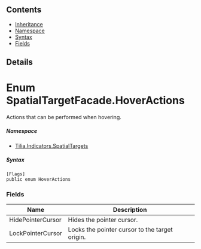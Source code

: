 ## Contents

* [Inheritance]
* [Namespace]
* [Syntax]
* [Fields]

## Details

# Enum SpatialTargetFacade.HoverActions

Actions that can be performed when hovering.

##### Namespace

* [Tilia.Indicators.SpatialTargets]

##### Syntax

```
[Flags]
public enum HoverActions
```

### Fields

| Name | Description |
| --- | --- |
| HidePointerCursor | Hides the pointer cursor. |
| LockPointerCursor | Locks the pointer cursor to the target origin. |

[Tilia.Indicators.SpatialTargets]: README.md
[Inheritance]: #Inheritance
[Namespace]: #Namespace
[Syntax]: #Syntax
[Fields]: #Fields
